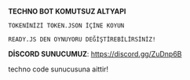 **TECHNO BOT KOMUTSUZ ALTYAPI**


``TOKENİNİZİ TOKEN.JSON İÇİNE KOYUN``

``READY.JS DEN OYNUYORU DEĞİŞTİREBİLİRSİNİZ!``

**DİSCORD SUNUCUMUZ**: https://discord.gg/ZuDnp6B

techno code sunucusuna aittir!



